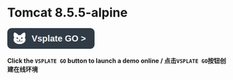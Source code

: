 # Tomcat 8.5.5-alpine

<a href="https://www.vsplate.com/?docker-compose=https://github.com/vsplate/dcenvs/tomcat/8.5.5-alpine"><img alt="VSPLATE GO" src="https://raw.githubusercontent.com/vsplate/images/master/vsgo_btn.png" width="200px"></a>

**Click the `VSPLATE GO` button to launch a demo online / 点击`VSPLATE GO`按钮创建在线环境**